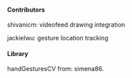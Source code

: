 #### Contributors
shivanicm: videofeed drawing integration

jackielwu: gesture location tracking
  		  
#### Library
handGesturesCV from: simena86.

